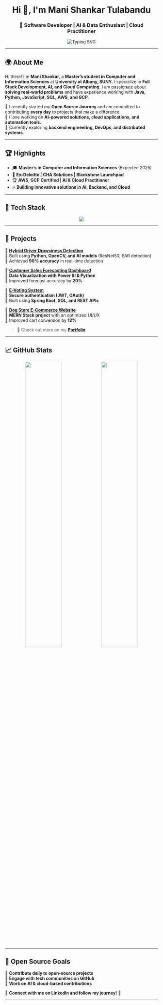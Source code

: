 <!-- Banner Section -->
<h1 align="center">Hi 👋, I'm Mani Shankar Tulabandu</h1>
<h3 align="center">🚀 Software Developer | AI & Data Enthusiast | Cloud Practitioner</h3>
<p align="center">
  <img src="https://readme-typing-svg.herokuapp.com?font=Fira+Code&size=18&pause=1000&color=3498db&width=435&lines=Master's+Student+%7C+Full+Stack+Developer+%7C+Data+Science+Enthusiast;Passionate+about+Open+Source+%7C+Cloud+%7C+Machine+Learning" alt="Typing SVG" />
</p>

---

## 🌍 **About Me**
Hi there! I'm **Mani Shankar**, a **Master’s student in Computer and Information Sciences** at **University at Albany, SUNY**. I specialize in **Full Stack Development, AI, and Cloud Computing**. I am passionate about **solving real-world problems** and have experience working with **Java, Python, JavaScript, SQL, AWS, and GCP**.

🔹 I recently started my **Open Source Journey** and am committed to contributing **every day** to projects that make a difference.  
🔹 I love working on **AI-powered solutions, cloud applications, and automation tools**.  
🔹 Currently exploring **backend engineering, DevOps, and distributed systems**.  

---

## 🏆 **Highlights**
- 🎓 **Master’s in Computer and Information Sciences** (Expected 2025)  
- 💼 **Ex-Deloitte | CHA Solutions | Blackstone Launchpad**  
- 🏆 **AWS, GCP Certified | AI & Cloud Practitioner**  
- 🔥 **Building innovative solutions in AI, Backend, and Cloud**  

---

## 🔨 **Tech Stack**
<p align="center">
  <img src="https://skillicons.dev/icons?i=java,python,javascript,html,css,spring,react,nodejs,mysql,postgres,mongodb,docker,kubernetes,aws,gcp,git,github,linux" />
</p>

---

## 🚀 **Projects**
📌 **[Hybrid Driver Drowsiness Detection](https://github.com/manishtulabandu/)**  
🔹 Built using **Python, OpenCV, and AI models** (ResNet50, EAR detection)  
🔹 Achieved **90% accuracy** in real-time detection  

📌 **[Customer Sales Forecasting Dashboard](https://github.com/manishtulabandu/)**  
🔹 **Data Visualization with Power BI & Python**  
🔹 Improved forecast accuracy by **20%**  

📌 **[E-Voting System](https://github.com/manishtulabandu/)**  
🔹 **Secure authentication (JWT, OAuth)**  
🔹 Built using **Spring Boot, SQL, and REST APIs**  

📌 **[Dog Store E-Commerce Website](https://github.com/manishtulabandu/)**  
🔹 **MERN Stack project** with an optimized UI/UX  
🔹 Improved cart conversion by **12%**  

> 🚀 Check out more on my **[Portfolio](https://manishtulabandu.github.io/My-portfolio-webisite/)**  

---

## 📈 **GitHub Stats**
<p align="center">
  <img src="https://github-readme-stats.vercel.app/api?username=manishtulabandu&show_icons=true&theme=radical" width="49%" />
  <img src="https://github-readme-streak-stats.herokuapp.com/?user=manishtulabandu&theme=radical" width="49%" />
</p>

---

## 🌱 **Open Source Goals**
🔹 **Contribute daily to open-source projects**  
🔹 **Engage with tech communities on GitHub**  
🔹 **Work on AI & cloud-based contributions**  

📌 **Connect with me on [LinkedIn](https://www.linkedin.com/in/mani-shankar-tulabandu) and follow my journey!** 🚀  

---

